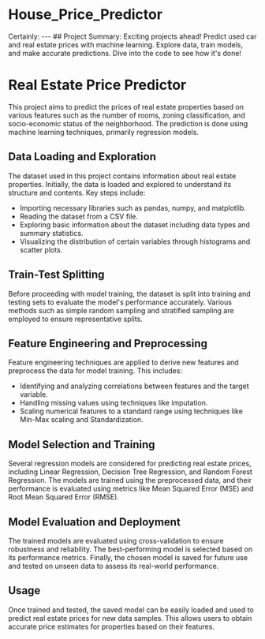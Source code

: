 # House_Price_Predictor
Certainly:  ---  ## Project Summary:  Exciting projects ahead! Predict used car and real estate prices with machine learning. Explore data, train models, and make accurate predictions. Dive into the code to see how it's done!  


# Real Estate Price Predictor

This project aims to predict the prices of real estate properties based on various features such as the number of rooms, zoning classification, and socio-economic status of the neighborhood. The prediction is done using machine learning techniques, primarily regression models.

## Data Loading and Exploration

The dataset used in this project contains information about real estate properties. Initially, the data is loaded and explored to understand its structure and contents. Key steps include:

- Importing necessary libraries such as pandas, numpy, and matplotlib.
- Reading the dataset from a CSV file.
- Exploring basic information about the dataset including data types and summary statistics.
- Visualizing the distribution of certain variables through histograms and scatter plots.

## Train-Test Splitting

Before proceeding with model training, the dataset is split into training and testing sets to evaluate the model's performance accurately. Various methods such as simple random sampling and stratified sampling are employed to ensure representative splits.

## Feature Engineering and Preprocessing

Feature engineering techniques are applied to derive new features and preprocess the data for model training. This includes:

- Identifying and analyzing correlations between features and the target variable.
- Handling missing values using techniques like imputation.
- Scaling numerical features to a standard range using techniques like Min-Max scaling and Standardization.

## Model Selection and Training

Several regression models are considered for predicting real estate prices, including Linear Regression, Decision Tree Regression, and Random Forest Regression. The models are trained using the preprocessed data, and their performance is evaluated using metrics like Mean Squared Error (MSE) and Root Mean Squared Error (RMSE).

## Model Evaluation and Deployment

The trained models are evaluated using cross-validation to ensure robustness and reliability. The best-performing model is selected based on its performance metrics. Finally, the chosen model is saved for future use and tested on unseen data to assess its real-world performance.

## Usage

Once trained and tested, the saved model can be easily loaded and used to predict real estate prices for new data samples. This allows users to obtain accurate price estimates for properties based on their features.
